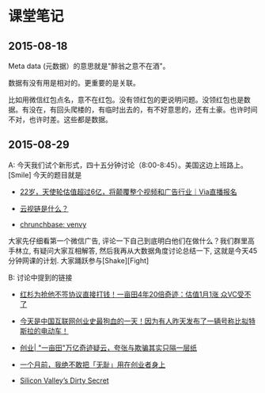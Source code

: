 # 课堂笔记

## 2015-08-18

Meta data (元数据）的意思就是"醉翁之意不在酒"。

数据有没有用是相对的。更重要的是关联。

比如用微信红包点名，意不在红包。没有领红包的更说明问题。没领红包也是数据。有没在，有回头爬楼的，有临时出去的，有不好意思的，还有土豪。也许时间不对，也许时差。这些都是数据。


## 2015-08-29

A: 今天我们试个新形式，四十五分钟讨论（8:00-8:45）。美国这边上班路上。[Smile]
今天的题目就是 

- [22岁，天使轮估值超过6亿，将颠覆整个视频和广告行业｜Via直播报名
](http://mp.weixin.qq.com/s?__biz=MzAwNzAwMjkxMA==&mid=207233029&idx=1&sn=74c1703beaed7484a29880dcd1102c5d&scene=1&isappinstalled=0#rd)

- [云视链是什么？](http://www.zhihu.com/question/27297651)

- [chrunchbase: venvy](https://www.crunchbase.com/organization/venvy)

大家先仔细看第一个微信广告, 评论一下自己到底明白他们在做什么？我们群里高手林立, 有疑问大家互相解答, 然后我再从大数据角度讨论总结一下, 这就是今天45分钟网课的计划. 大家踊跃参与[Shake][Fight]

B: 讨论中提到的链接

- [红杉为抢他不签协议直接打钱！一亩田4年20倍奇迹：估值1月1涨 众VC受不了
](http://mp.weixin.qq.com/s?__biz=MzAxMTIxODIzMw==&mid=211694950&idx=2&sn=8a723ad4d93f68118fb1031f6ea67258&scene=1&isappinstalled=0#rd)

- [今天是中国互联网创业史最狗血的一天！因为有人昨天发布了一辆号称比拟特斯拉的电动车！](http://mp.weixin.qq.com/s?__biz=MzA5NjIzNjgxNw==&mid=210787147&idx=1&sn=c8682b039bc9ebd552ee08a206ee31b0&scene=1&isappinstalled=0#rd)

- [创业| "一亩田"万亿奇迹疑云，夸张与欺骗其实只隔一层纸
](http://mp.weixin.qq.com/s?__biz=MjM5NjM5Njk2Mg==&mid=208580717&idx=1&sn=277a5cb17484501b4ca8803d66d9a0cf&scene=1&isappinstalled=0#rd)

- [一个月前，我绝不敢把「无耻」用在创业者身上](http://mp.weixin.qq.com/s?__biz=MjM5MzYwNTI2MQ==&mid=208136332&idx=1&sn=45ad97dffa491cc7c3d8944e8a4d772c&scene=2&isappinstalled=0#rd)

- [Silicon Valley’s Dirty Secret](https://medium.com/@arlogilbert/silicon-valley-s-dirty-secret-67b1f0efdce)
